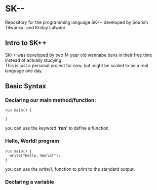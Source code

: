 # SK--
Repository for the programming language SK++ developed by Sourish Tilwankar and Kriday Lalwani
<br>
## Intro to SK++
SK++ was developed by two 14 year old wannabe devs in their free time instead of actually studying. <br>
This is just a personal project for now, but might be scaled to be a real language one day. <br>
## Basic Syntax
### Declaring our main method/function:
```
run main() {

}
```
you can use the keyword **'run'** to define a function.
<br>
### Hello, World! program
```
run main() {
  write("Hello, World!");
}
```
you can use the *write();* function to print to the standard output.
<br>
### Declaring a variable
